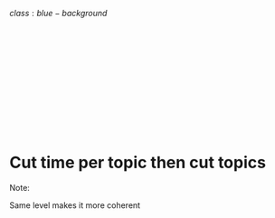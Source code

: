 $class:blue-background$

<h1 class="left white" style="padding-top: 200px;">
  Cut time per topic then cut topics
</h1>

Note:

Same level makes it more coherent




